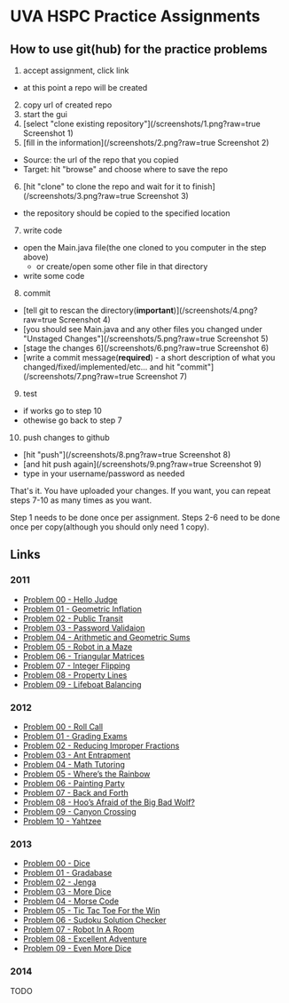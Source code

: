 # UVA HSPC Practice Assignments

## How to use git(hub) for the practice problems
1. accept assignment, click link
  - at this point a repo will be created
2. copy url of created repo
3. start the gui
4. [select "clone existing repository"](/screenshots/1.png?raw=true Screenshot 1)
5. [fill in the information](/screenshots/2.png?raw=true Screenshot 2)
  - Source: the url of the repo that you copied
  - Target: hit "browse" and choose where to save the repo
6. [hit "clone" to clone the repo and wait for it to finish](/screenshots/3.png?raw=true Screenshot 3)
  - the repository should be copied to the specified location
7. write code
  - open the Main.java file(the one cloned to you computer in the step above)
    - or create/open some other file in that directory
  - write some code
8. commit
  - [tell git to rescan the directory(**important**)](/screenshots/4.png?raw=true Screenshot 4)
  - [you should see Main.java and any other files you changed under "Unstaged Changes"](/screenshots/5.png?raw=true Screenshot 5)
  - [stage the changes 6](/screenshots/6.png?raw=true Screenshot 6)
  - [write a commit message(**required**) - a short description of what you changed/fixed/implemented/etc... and hit "commit"](/screenshots/7.png?raw=true Screenshot 7)
9. test
  - if works go to step 10
  - othewise go back to step 7
10. push changes to github
  - [hit "push"](/screenshots/8.png?raw=true Screenshot 8)
  - [and hit push again](/screenshots/9.png?raw=true Screenshot 9)
  - type in your username/password as needed

That's it. You have uploaded your changes. If you want, you can repeat steps 7-10 as many times as you want.

Step 1 needs to be done once per assignment. Steps 2-6 need to be done once per copy(although you should only need 1 copy).

## Links

### 2011
- [Problem 00 - Hello Judge](https://classroom.github.com/assignment-invitations/6aa8f99176d144fb35a32aaa2bf308a2)
- [Problem 01 - Geometric Inflation](https://classroom.github.com/assignment-invitations/d9d617794802fd98738e1db85dee930b)
- [Problem 02 - Public Transit](https://classroom.github.com/assignment-invitations/68e2ebd2d75866b497623d2670f08fc3)
- [Problem 03 - Password Validaion](https://classroom.github.com/assignment-invitations/83993787cf420e1f2444dfd69293624e)
- [Problem 04 - Arithmetic and Geometric Sums](https://classroom.github.com/assignment-invitations/6010ae57e1c004920d2a409fbd0efb2d)
- [Problem 05 - Robot in a Maze](https://classroom.github.com/assignment-invitations/aab00000b9ed012bc91b711a6301e74b)
- [Problem 06 - Triangular Matrices](https://classroom.github.com/assignment-invitations/ea8b60c807800fa755b3941e6b9c2f77)
- [Problem 07 - Integer Flipping](https://classroom.github.com/assignment-invitations/97b7116805965c319b8d2a5fb025f2a3)
- [Problem 08 - Property Lines](https://classroom.github.com/assignment-invitations/f6a0f9285c8a5c8edc869e94376861f4)
- [Problem 09 - Lifeboat Balancing](https://classroom.github.com/assignment-invitations/b562bced99c63b064b4469c361d9f8cd)

### 2012
- [Problem 00 - Roll Call](https://classroom.github.com/assignment-invitations/b08222aabc3638409cfc8d92a352bd22)
- [Problem 01 - Grading Exams](https://classroom.github.com/assignment-invitations/b81654b8cec55fcea916b6357857bc44)
- [Problem 02 - Reducing Improper Fractions](https://classroom.github.com/assignment-invitations/9ef9992400336684bfb9f9ee64ebba21)
- [Problem 03 - Ant Entrapment](https://classroom.github.com/assignment-invitations/1f1d655d9c8d599adec6af8008caeb40)
- [Problem 04 - Math Tutoring](https://classroom.github.com/assignment-invitations/9b4315841636e717fc924d7ac3f6f07e)
- [Problem 05 - Where’s the Rainbow](https://classroom.github.com/assignment-invitations/45c93dd06e66f00abf2865e728d1a9e0)
- [Problem 06 - Painting Party](https://classroom.github.com/assignment-invitations/022b25818fb74f0abd8abaa6802751b6)
- [Problem 07 - Back and Forth](https://classroom.github.com/assignment-invitations/b3de31cd16ef72cf814fb157d0fb3b7a)
- [Problem 08 - Hoo’s Afraid of the Big Bad Wolf?](https://classroom.github.com/assignment-invitations/e7ccb193f496beb867d7738a36dfdf0f)
- [Problem 09 - Canyon Crossing](https://classroom.github.com/assignment-invitations/2ce93bf725b362498f6ae2cc5ec3cf06)
- [Problem 10 - Yahtzee](https://classroom.github.com/assignment-invitations/b375027870ae975077e11edb76924cd7)

### 2013
- [Problem 00 - Dice](https://classroom.github.com/assignment-invitations/9cd7c1e5298f1f13718c07db7a37018f)
- [Problem 01 - Gradabase](https://classroom.github.com/assignment-invitations/42cdc658c8f82711ff24dd1e83ce0626)
- [Problem 02 - Jenga](https://classroom.github.com/assignment-invitations/d3470da7c7c5a6e98a72eb3b004ca364)
- [Problem 03 - More Dice](https://classroom.github.com/assignment-invitations/e5c0adec31629a6e542a2e6492f4b40c)
- [Problem 04 - Morse Code](https://classroom.github.com/assignment-invitations/e870c03ec53a57aa71f2b30c486b7286)
- [Problem 05 - Tic Tac Toe For the Win](https://classroom.github.com/assignment-invitations/1b2396ba5b723fdf6820cf6017519a56)
- [Problem 06 - Sudoku Solution Checker](https://classroom.github.com/assignment-invitations/886f33527ed8ca0e87b15d62154c316a)
- [Problem 07 - Robot In A Room](https://classroom.github.com/assignment-invitations/23a8adfb1f7d455eaf73d66a4552faff)
- [Problem 08 - Excellent Adventure](https://classroom.github.com/assignment-invitations/b6a36066d92b269c8daa1845828fff96)
- [Problem 09 - Even More Dice](https://classroom.github.com/assignment-invitations/0bc6483c0a087315345ca3b32661e96d)

### 2014
TODO

